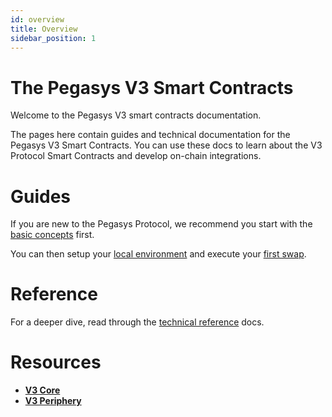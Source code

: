 ```yaml
---
id: overview
title: Overview
sidebar_position: 1
---
```


# The Pegasys V3 Smart Contracts

Welcome to the Pegasys V3 smart contracts documentation.

The pages here contain guides and technical documentation for the Pegasys V3 Smart Contracts.
You can use these docs to learn about the V3 Protocol Smart Contracts and develop on-chain integrations.

# Guides

If you are new to the Pegasys Protocol, we recommend you start with the [basic concepts](../../concepts/protocol) first.

You can then setup your [local environment](./guides/local-environment) and execute your [first swap](./guides/swaps/single-swaps).

# Reference

For a deeper dive, read through the [technical reference](./reference/overview) docs.

# Resources

- [**V3 Core**](https://github.com/Jingo-Finance/v3-core)
- [**V3 Periphery**](https://github.com/Jingo-Finance/v3-periphery)